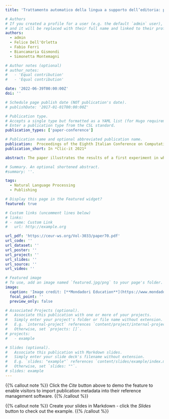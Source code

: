 ```yaml
---
title: 'Trattamento automatico della lingua a supporto dell’editoria: primi esperimenti con il Devoto-Oli Junior'

# Authors
# If you created a profile for a user (e.g. the default `admin` user), write the username (folder name) here
# and it will be replaced with their full name and linked to their profile.
authors:
  - admin
  - Felice Dell'Orletta
  - Fabio Ferri
  - Biancamaria Gismondi
  - Simonetta Montemagni

# Author notes (optional)
# author_notes:
#   - 'Equal contribution'
#   - 'Equal contribution'

date: '2022-06-39T00:00:00Z'
doi: ''

# Schedule page publish date (NOT publication's date).
# publishDate: '2017-01-01T00:00:00Z'

# Publication type.
# Accepts a single type but formatted as a YAML list (for Hugo requirements).
# Enter a publication type from the CSL standard.
publication_types: ['paper-conference']

# Publication name and optional abbreviated publication name.
publication:  Proceedings of the Eighth Italian Conference on Computational Linguistics
publication_short: In *Clic-it 2021*

abstract: The paper illustrates the results of a first experiment in which Natural Language Processing was used to support the revision of a children’s dictionary, in particular for what concerns style and wording of definitions and the enrichment of the list of lemmas. The results achieved are promising and demonstrate the potential of a synergy to be strengthened in the publishing sector.

# Summary. An optional shortened abstract.
#summary: ''.

tags:
  - Natural Language Processing
  - Publishing

# Display this page in the Featured widget?
featured: true

# Custom links (uncomment lines below)
# links:
# - name: Custom Link
#   url: http://example.org

url_pdf: 'https://ceur-ws.org/Vol-3033/paper70.pdf'
url_code: ''
url_dataset: ''
url_poster: ''
url_project: ''
url_slides: ''
url_source: ''
url_video: ''

# Featured image
# To use, add an image named `featured.jpg/png` to your page's folder.
image:
  caption: 'Image credit: [**Mondadori Education**](https://www.mondadorieducation.it/catalogo/devoto-oli-junior-0057009/)'
  focal_point: ''
  preview_only: false

# Associated Projects (optional).
#   Associate this publication with one or more of your projects.
#   Simply enter your project's folder or file name without extension.
#   E.g. `internal-project` references `content/project/internal-project/index.md`.
#   Otherwise, set `projects: []`.
# projects:
#   - example

# Slides (optional).
#   Associate this publication with Markdown slides.
#   Simply enter your slide deck's filename without extension.
#   E.g. `slides: "example"` references `content/slides/example/index.md`.
#   Otherwise, set `slides: ""`.
# slides: example
---
```


{{% callout note %}}
Click the _Cite_ button above to demo the feature to enable visitors to import publication metadata into their reference management software.
{{% /callout %}}

{{% callout note %}}
Create your slides in Markdown - click the _Slides_ button to check out the example.
{{% /callout %}}

<!-- Add the publication's **full text** or **supplementary notes** here. You can use rich formatting such as including [code, math, and images](https://docs.hugoblox.com/content/writing-markdown-latex/). -->
